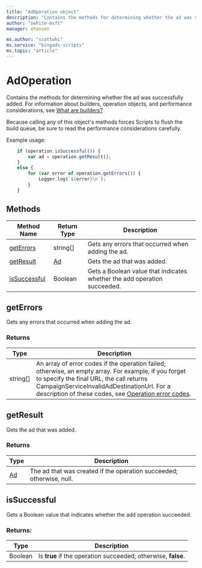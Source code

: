 ```yaml
---
title: "AdOperation object"
description: "Contains the methods for determining whether the ad was successfully added."
author: "swhite-msft"
manager: ehansen

ms.author: "scottwhi"
ms.service: "bingads-scripts"
ms.topic: "article"
---
```


# AdOperation

Contains the methods for determining whether the ad was successfully added. For information about builders, operation objects, and performance considerations, see [What are builders?](../concepts/builders.md)

Because calling any of this object's methods forces Scripts to flush the build queue, be sure to read the performance considerations carefully.


Example usage:
```javascript
    if (operation.isSuccessful()) {
        var ad = operation.getResult();
    }
    else {
        for (var error of operation.getErrors()) {
            Logger.log(`${error}\n`);
        }
    }
```


## Methods
|Method Name|Return Type|Description|
|-|-|-
[getErrors](#geterrors)|string[]|Gets any errors that occurred when adding the ad.
[getResult](#getresult)|[Ad](./Ad.md)|Gets the ad that was added.
[isSuccessful](#issuccessful)|Boolean|Gets a Boolean value that indicates whether the add operation succeeded.

## <a name="geterrors"></a>getErrors
Gets any errors that occurred when adding the ad.

### Returns
|Type|Description|
|-|-
string[]|An array of error codes if the operation failed; otherwise, an empty array. For example, if you forget to specify the final URL, the call returns CampaignServiceInvalidAdDestinationUrl. For a description of these codes, see [Operation error codes](/advertising/guides/operation-error-codes).

## <a name="getresult"></a>getResult
Gets the ad that was added.

### Returns
|Type|Description|
|-|-
[Ad](./Ad.md)|The ad that was created if the operation succeeded; otherwise, null.

## <a name="issuccessful"></a>isSuccessful
Gets a Boolean value that indicates whether the add operation succeeded.

### Returns:
|Type|Description|
|-|-
Boolean|Is **true** if the operation succeeded; otherwise, **false**.

